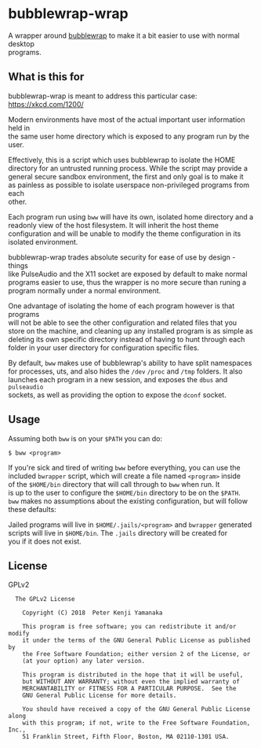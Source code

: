 # bubblewrap-wrap

A wrapper around [bubblewrap](https://github.com/projectatomic/bubblewrap) 
to make it a bit easier to use with normal desktop  
programs.

## What is this for

bubblewrap-wrap is meant to address this particular case: https://xkcd.com/1200/

Modern environments have most of the actual important user information held in  
the same user home directory which is exposed to any program run by the user.  

Effectively, this is a script which uses bubblewrap to isolate the HOME  
directory for an untrusted running process. While the script may provide a  
general secure sandbox environment, the first and only goal is to make it  
as painless as possible to isolate userspace non-privileged programs from each  
other.

Each program run using `bww` will have its own, isolated home directory and a  
readonly view of the host filesystem. It will inherit the host theme  
configuration and will be unable to modify the theme configuration in its  
isolated environment.

bubblewrap-wrap trades absolute security for ease of use by design - things  
like PulseAudio and the X11 socket are exposed by default to make normal  
programs easier to use, thus the wrapper is no more secure than runing a  
program normally under a normal environment.

One advantage of isolating the home of each program however is that programs  
will not be able to see the other configuration and related files that you  
store on the machine, and cleaning up any installed program is as simple as  
deleting its own specific directory instead of having to hunt through each  
folder in your user directory for configuration specific files.

By default, `bww` makes use of bubblewrap's ability to have split namespaces  
for processes, uts, and also hides the `/dev` `/proc` and `/tmp` folders. It also  
launches each program in a new session, and exposes the `dbus` and `pulseaudio`  
sockets, as well as providing the option to expose the `dconf` socket.

## Usage

Assuming both `bww` is on your `$PATH` you can do:
```
$ bww <program>
```

If you're sick and tired of writing `bww` before everything, you can use the  
included `bwrapper` script, which will create a file named `<program>` inside  
of the `$HOME/bin` directory that will call through to `bww` when run. It  
is up to the user to configure the `$HOME/bin` directory to be on the `$PATH`.  
`bww` makes no assumptions about the existing configuration, but will follow  
these defaults:

Jailed programs will live in `$HOME/.jails/<program>` and `bwrapper` generated  
scripts will live in `$HOME/bin`. The `.jails` directory will be created for  
you if it does not exist.

## License

GPLv2

```
  The GPLv2 License

    Copyright (C) 2018  Peter Kenji Yamanaka

    This program is free software; you can redistribute it and/or modify
    it under the terms of the GNU General Public License as published by
    the Free Software Foundation; either version 2 of the License, or
    (at your option) any later version.

    This program is distributed in the hope that it will be useful,
    but WITHOUT ANY WARRANTY; without even the implied warranty of
    MERCHANTABILITY or FITNESS FOR A PARTICULAR PURPOSE.  See the
    GNU General Public License for more details.

    You should have received a copy of the GNU General Public License along
    with this program; if not, write to the Free Software Foundation, Inc.,
    51 Franklin Street, Fifth Floor, Boston, MA 02110-1301 USA.
```
